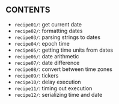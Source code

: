 CONTENTS
---
+ `recipe01/`: get current date
+ `recipe02/`: formatting dates
+ `recipe03/`: parsing strings to dates
+ `recipe04/`: epoch time
+ `recipe05/`: getting time units from dates
+ `recipe06/`: date arithmetic
+ `recipe07/`: date difference
+ `recipe08/`: convert between time zones
+ `recipe09/`: tickers
+ `recipe10/`: delay execution
+ `recipe11/`: timing out execution
+ `recipe12/`: serializing time and date
